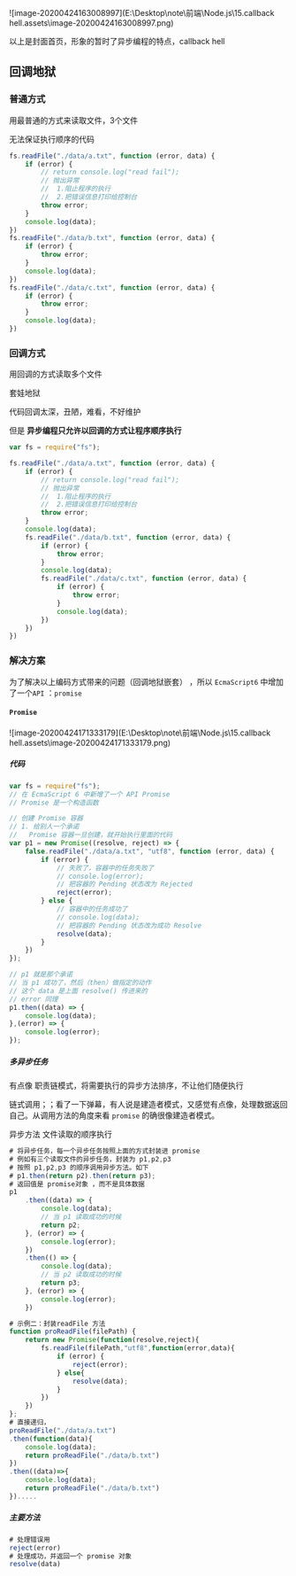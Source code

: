 ![image-20200424163008997](E:\Desktop\note\前端\Node.js\15.callback hell.assets\image-20200424163008997.png)

以上是封面首页，形象的暂时了异步编程的特点，callback hell

## 回调地狱

### 普通方式

用最普通的方式来读取文件，3个文件

无法保证执行顺序的代码

```js
fs.readFile("./data/a.txt", function (error, data) {
    if (error) {
        // return console.log("read fail");
        // 抛出异常
        //  1.阻止程序的执行
        //  2.把错误信息打印给控制台
        throw error;
    }
    console.log(data);
})
fs.readFile("./data/b.txt", function (error, data) {
    if (error) {
        throw error;
    }
    console.log(data);
})
fs.readFile("./data/c.txt", function (error, data) {
    if (error) {
        throw error;
    }
    console.log(data);
})
```

### 回调方式

用回调的方式读取多个文件

套娃地狱

代码回调太深，丑陋，难看，不好维护

但是 **异步编程只允许以回调的方式让程序顺序执行**

```js
var fs = require("fs");

fs.readFile("./data/a.txt", function (error, data) {
    if (error) {
        // return console.log("read fail");
        // 抛出异常
        //  1.阻止程序的执行
        //  2.把错误信息打印给控制台
        throw error;
    }
    console.log(data);
    fs.readFile("./data/b.txt", function (error, data) {
        if (error) {
            throw error;
        }
        console.log(data);
        fs.readFile("./data/c.txt", function (error, data) {
            if (error) {
                throw error;
            }
            console.log(data);
        })
    })
})

```

### 解决方案

为了解决以上编码方式带来的问题（回调地狱嵌套） ，所以 `EcmaScript6` 中增加了一个`API` ：`promise`

#### `Promise` 

![image-20200424171333179](E:\Desktop\note\前端\Node.js\15.callback hell.assets\image-20200424171333179.png)

##### 代码

```js
var fs = require("fs");
// 在 EcmaScript 6 中新增了一个 API Promise
// Promise 是一个构造函数

// 创建 Promise 容器
// 1. 给别人一个承诺 
//   Promise 容器一旦创建，就开始执行里面的代码
var p1 = new Promise((resolve, reject) => {
    false.readFile("./data/a.txt", "utf8", function (error, data) {
        if (error) {
            // 失败了，容器中的任务失败了 
            // console.log(error);
            // 把容器的 Pending 状态改为 Rejected
            reject(error);
        } else {
            // 容器中的任务成功了
            // console.log(data);
            // 把容器的 Pending 状态改为成功 Resolve
            resolve(data);
        }
    })
});

// p1 就是那个承诺
// 当 p1 成功了，然后（then）做指定的动作
// 这个 data 是上面 resolve() 传进来的
// error 同理
p1.then((data) => {
    console.log(data);
},(error) => {
    console.log(error);
});
```

##### 多异步任务

有点像 职责链模式，将需要执行的异步方法排序，不让他们随便执行

链式调用；；看了一下弹幕，有人说是建造者模式，又感觉有点像，处理数据返回自己。从调用方法的角度来看 `promise` 的确很像建造者模式。

异步方法 文件读取的顺序执行

```js
# 将异步任务，每一个异步任务按照上面的方式封装进 promise 
# 例如有三个读取文件的异步任务，封装为 p1,p2,p3
# 按照 p1,p2,p3 的顺序调用异步方法。如下
# p1.then(return p2).then(return p3);
# 返回值是 promise对象 ，而不是具体数据
p1
    .then((data) => {
        console.log(data);
        // 当 p1 读取成功的时候
        return p2;
    }, (error) => {
        console.log(error);
    })
    .then(() => {
        console.log(data);
        // 当 p2 读取成功的时候
        return p3;
    }, (error) => {
        console.log(error);
    })
```

```js
# 示例二：封装readFile 方法
function proReadFile(filePath) {
    return new Promise(function(resolve,reject){
        fs.readFile(filePath,"utf8",function(error,data){
            if (error) {
                reject(error);
            } else{
                resolve(data);
            }
        })
    })
};
# 直接递归，
proReadFile("./data/a.txt")
.then(function(data){
    console.log(data);
    return proReadFile("./data/b.txt")
})
.then((data)=>{
    console.log(data);
    return proReadFile("./data/b.txt")
}).....
```

##### 主要方法

```js
# 处理错误用
reject(error)
# 处理成功，并返回一个 promise 对象
resolve(data)
```

